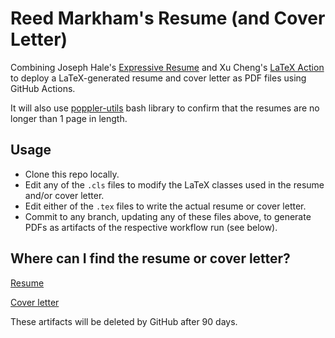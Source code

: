 # Reed Markham's Resume (and Cover Letter)

Combining Joseph Hale's [Expressive Resume](https://github.com/thehale/expressive-resume/tree/main) and Xu Cheng's [LaTeX Action](https://github.com/xu-cheng/latex-action) to deploy a LaTeX-generated resume and cover letter as PDF files using GitHub Actions.

It will also use [poppler-utils](https://github.com/elswork/poppler-utils) bash library to confirm that the resumes are no longer than 1 page in length.

## Usage

* Clone this repo locally.
* Edit any of the `.cls` files to modify the LaTeX classes used in the resume and/or cover letter.
* Edit either of the `.tex` files to write the actual resume or cover letter.
* Commit to any branch, updating any of these files above, to generate PDFs as artifacts of the respective workflow run (see below).

## Where can I find the resume or cover letter?

[Resume](https://github.com/reedmarkham/resume/actions/workflows/resume-to-pdf.yml)

[Cover letter](https://github.com/reedmarkham/resume/actions/workflows/cover-letter-to-pdf.yml)

These artifacts will be deleted by GitHub after 90 days.
